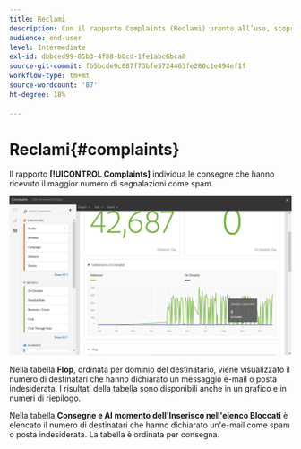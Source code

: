 ```yaml
---
title: Reclami
description: Con il rapporto Complaints (Reclami) pronto all’uso, scopri quante volte la consegna è stata dichiarata come spam.
audience: end-user
level: Intermediate
exl-id: dbbced99-85b3-4f88-b0cd-1fe1abc6bca8
source-git-commit: fb5bcde9c087f73bfe5724463fe280c1e494ef1f
workflow-type: tm+mt
source-wordcount: '87'
ht-degree: 18%

---
```


# Reclami{#complaints}

Il rapporto **[!UICONTROL Complaints]** individua le consegne che hanno ricevuto il maggior numero di segnalazioni come spam.

![](assets/delivery_reports_complaints.png)

Nella tabella **Flop**, ordinata per dominio del destinatario, viene visualizzato il numero di destinatari che hanno dichiarato un messaggio e-mail o posta indesiderata. I risultati della tabella sono disponibili anche in un grafico e in numeri di riepilogo.

Nella tabella **Consegne e Al momento dell&#39;Inserisco nell&#39;elenco Bloccati** è elencato il numero di destinatari che hanno dichiarato un&#39;e-mail come spam o posta indesiderata. La tabella è ordinata per consegna.
